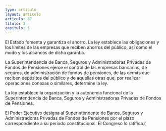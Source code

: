 ```yaml
---
type: articulo
layout: articulo
articulo: 87
titulo: 3
capitulo: 5
---
```

El Estado fomenta y garantiza el ahorro. La ley establece las obligaciones y los límites de las empresas que reciben ahorros del público, así como el modo y los alcances de dicha garantía.

La Superintendencia de Banca, Seguros y Administradoras Privadas de Fondos de Pensiones ejerce el control de las empresas bancarias, de seguros, de administración de fondos de pensiones, de las demás que reciben depósitos del público y de aquellas otras que, por realizar operaciones conexas o similares, determine la ley.

La ley establece la organización y la autonomía funcional de la Superintendencia de Banca, Seguros y Administradoras Privadas de Fondos de Pensiones.

El Poder Ejecutivo designa al Superintendente de Banca, Seguros y Administradoras Privadas de Fondos de Pensiones por el plazo correspondiente a su período constitucional. El Congreso lo ratifica.(